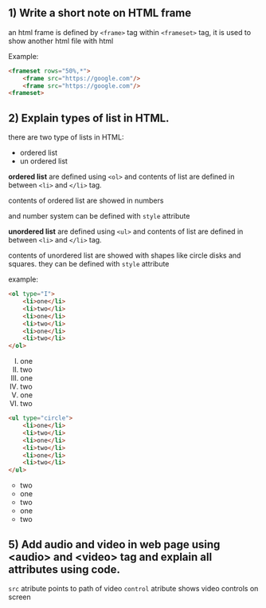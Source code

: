 ## 1)  Write a short note on HTML frame

an html frame is defined by `<frame>` tag within `<frameset>` tag, it is used to show another html file with html 

Example:
```html
<frameset rows="50%,*">
    <frame src="https://google.com"/>
    <frame src="https://google.com"/>
<frameset>
```

## 2) Explain types of list in HTML.

there are two type of lists in HTML:
- ordered list
- un ordered list

**ordered list** are defined using `<ol>` and contents of list are defined in between `<li>` and `</li>` tag.

contents of ordered list are showed in numbers

and number system can be defined with `style` attribute

**unordered list** are defined using `<ul>` and contents of list are defined in between `<li>` and `</li>` tag.

contents of unordered list are showed with shapes like circle disks and squares. they can be defined with `style` attribute

example:
```html
<ol type="I">
    <li>one</li>
    <li>two</li>
    <li>one</li>
    <li>two</li>
    <li>one</li>
    <li>two</li>
</ol>
```
<ol type="I">
    <li>one</li>
    <li>two</li>
    <li>one</li>
    <li>two</li>
    <li>one</li>
    <li>two</li>
</ol>

```html
<ul type="circle">
    <li>one</li>
    <li>two</li>
    <li>one</li>
    <li>two</li>
    <li>one</li>
    <li>two</li>
</ul>
```
<ul type="circle">
    <li>two</li>
    <li>one</li>
    <li>two</li>
    <li>one</li>
    <li>two</li>
</ul>

## 5) Add audio and video in web page using &lt;audio&gt; and &lt;video&gt; tag and explain all attributes using code.

`src` atribute points to path of video
`control` atribute shows video controls on screen
